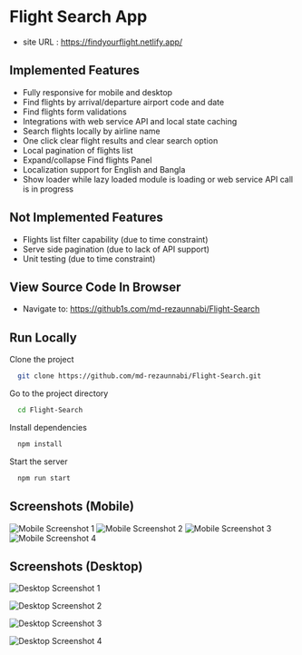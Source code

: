 # Flight Search App
- site URL : https://findyourflight.netlify.app/

## Implemented Features 

- Fully responsive for mobile and desktop
- Find flights by arrival/departure airport code and date
- Find flights form validations
- Integrations with web service API and local state caching
- Search flights locally by airline name
- One click clear flight results and clear search option
- Local pagination of flights list
- Expand/collapse Find flights Panel
- Localization support for English and Bangla
- Show loader while lazy loaded module is loading or web service API call is in progress

## Not Implemented Features 

- Flights list filter capability (due to time constraint)
- Serve side pagination (due to lack of API support)
- Unit testing (due to time constraint)

## View Source Code In Browser
- Navigate to: https://github1s.com/md-rezaunnabi/Flight-Search


## Run Locally

Clone the project

```bash
  git clone https://github.com/md-rezaunnabi/Flight-Search.git
```

Go to the project directory

```bash
  cd Flight-Search
```

Install dependencies

```bash
  npm install
```

Start the server

```bash
  npm run start
```

  
## Screenshots (Mobile)


![Mobile Screenshot 1](https://i.imgur.com/YYtEFO8.jpg)  ![Mobile Screenshot 2](https://i.imgur.com/fQE3UvK.jpg)  ![Mobile Screenshot 3](https://i.imgur.com/eI8j2ys.jpg)  ![Mobile Screenshot 4](https://i.imgur.com/hKLUlpH.jpg)

## Screenshots (Desktop)
![Desktop Screenshot 1](https://i.imgur.com/NKCIEWf.png)

![Desktop Screenshot 2](https://i.imgur.com/7NhID9y.png)

![Desktop Screenshot 3](https://i.imgur.com/pWYfV3p.png)

![Desktop Screenshot 4](https://i.imgur.com/sHtgFbM.png)


